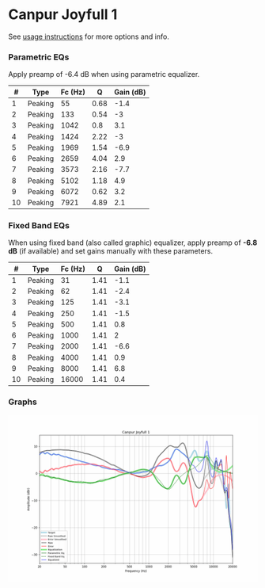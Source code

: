 # Canpur Joyfull 1
See [usage instructions](https://github.com/jaakkopasanen/AutoEq#usage) for more options and info.

### Parametric EQs
Apply preamp of -6.4 dB when using parametric equalizer.

|   # | Type    |   Fc (Hz) |    Q |   Gain (dB) |
|-----|---------|-----------|------|-------------|
|   1 | Peaking |        55 | 0.68 |        -1.4 |
|   2 | Peaking |       133 | 0.54 |        -3   |
|   3 | Peaking |      1042 | 0.8  |         3.1 |
|   4 | Peaking |      1424 | 2.22 |        -3   |
|   5 | Peaking |      1969 | 1.54 |        -6.9 |
|   6 | Peaking |      2659 | 4.04 |         2.9 |
|   7 | Peaking |      3573 | 2.16 |        -7.7 |
|   8 | Peaking |      5102 | 1.18 |         4.9 |
|   9 | Peaking |      6072 | 0.62 |         3.2 |
|  10 | Peaking |      7921 | 4.89 |         2.1 |

### Fixed Band EQs
When using fixed band (also called graphic) equalizer, apply preamp of **-6.8 dB** (if available) and set gains manually with these parameters.

|   # | Type    |   Fc (Hz) |    Q |   Gain (dB) |
|-----|---------|-----------|------|-------------|
|   1 | Peaking |        31 | 1.41 |        -1.1 |
|   2 | Peaking |        62 | 1.41 |        -2.4 |
|   3 | Peaking |       125 | 1.41 |        -3.1 |
|   4 | Peaking |       250 | 1.41 |        -1.5 |
|   5 | Peaking |       500 | 1.41 |         0.8 |
|   6 | Peaking |      1000 | 1.41 |         2   |
|   7 | Peaking |      2000 | 1.41 |        -6.6 |
|   8 | Peaking |      4000 | 1.41 |         0.9 |
|   9 | Peaking |      8000 | 1.41 |         6.8 |
|  10 | Peaking |     16000 | 1.41 |         0.4 |

### Graphs
![](./Canpur%20Joyfull%201.png)

